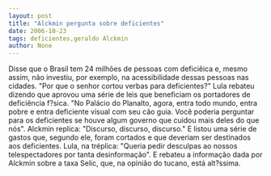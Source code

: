 ```yaml
---
layout: post
title: "Alckmin pergunta sobre deficientes"
date: 2006-10-23
tags: deficientes,geraldo Alckmin
author: None
---
```

Disse que o Brasil tem 24 milhões de pessoas com deficiêica e, mesmo assim, não investiu, por exemplo, na acessibilidade dessas pessoas nas cidades. \"Por que o senhor cortou verbas para deficientes?\"
Lula rebateu dizendo que aprovou uma série de leis que beneficiam os portadores de deficiência f?sica. \"No Palácio do Planalto, agora, entra todo mundo, entra pobre e entra deficiente visual com seu cão guia. Você poderia perguntar para os deficientes se houve algum governo que cuidou mais deles do que nós\".
Alckmin replica: \"Discurso, discurso, discurso.\" E listou uma série de gastos que, segundo ele, foram cortados e que deveriam ser destinados aos deficientes.
Lula, na tréplica: \"Queria pedir desculpas ao nossos telespectadores por tanta desinformação\". E rebateu a informação dada por Alckmin sobre a taxa Selic, que, na opinião do tucano, está alt?ssima. 